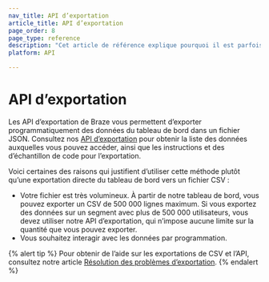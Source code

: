 ```yaml
---
nav_title: API d’exportation
article_title: API d’exportation
page_order: 8
page_type: reference
description: "Cet article de référence explique pourquoi il est parfois préférable d’exporter programmatiquement les données du tableau de bord dans un fichier JSON plutôt que directement dans un fichier CSV."
platform: API

---
```


# API d’exportation

Les API d’exportation de Braze vous permettent d’exporter programmatiquement des données du tableau de bord dans un fichier JSON. Consultez nos [API d’exportation][24] pour obtenir la liste des données auxquelles vous pouvez accéder, ainsi que les instructions et des d’échantillon de  code pour l’exportation.

Voici certaines des raisons qui justifient d’utiliser cette méthode plutôt qu’une exportation directe du tableau de bord vers un fichier CSV :

 - Votre fichier est très volumineux. À partir de notre tableau de bord, vous pouvez exporter un CSV de 500 000 lignes maximum. Si vous exportez des données sur un segment avec plus de 500 000 utilisateurs, vous devez utiliser notre API d’exportation, qui n’impose aucune limite sur la quantité que vous pouvez exporter.
 -  Vous souhaitez interagir avec les données par programmation.

{% alert tip %}
Pour obtenir de l’aide sur les exportations de CSV et l’API, consultez notre article [Résolution des problèmes d’exportation]({{site.baseurl}}/user_guide/data_and_analytics/export_braze_data/export_troubleshooting/).
{% endalert %}

[24]: {{site.baseurl}}/api/endpoints/export/
